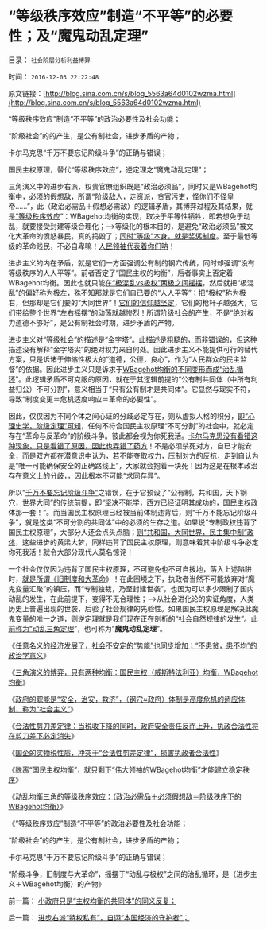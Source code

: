 # “等级秩序效应”制造“不平等”的必要性；及“魔鬼动乱定理”

目录： `社会阶层分析利益博羿` 

时间： `2016-12-03 22:22:48` 

原文链接：[http://blog.sina.com.cn/s/blog_5563a64d0102wzma.html](http://blog.sina.com.cn/s/blog_5563a64d0102wzma.html)

“等级秩序效应”制造“不平等”的政治必要性及社会功能；

“阶级社会”的的产生，是公有制社会，进步矛盾的产物；

卡尔马克思“千万不要忘记阶级斗争”的正确与错误；

国民主权原理，替代“等级秩序效应”，逆定理之“魔鬼动乱定理”；

三角演义中的进步右派，权贵官僚组织既是“政治必须品”，同时又是WBagehot均衡中，必须的假想敌，所谓“阶级敌人，走资派，贪官污吏，怪你们不怪皇帝……”，此（政治必需品＋假想必需敌）的逻辑矛盾，其博弈过程及其结果，就是[“等级秩序效应](../../../2016/12/2/WBagehot均衡的等级秩序效应，“阶级化社会”的存在必要性.md)”：WBagehot均衡的实现，取决于平等性牺牲，即若想免于动乱，就要接受封建等级合理化；——>等级化的根本目的，是避免“政治必须品”被文化大革命的愤怒暴民，真的捣毁了；[同时“等级”本身，就是奖惩制度](../../../2009/12/8/奴隶社会中的财富衡量标准.md)。至于最低等级的革命贱民，不必自卑嘛！[人民领袖代表着你们呐](http://wp.me/p1tcNC-5s)！

进步主义的内在矛盾，就是它们一方面强调公有制的钢穴传统，同时却强调“没有等级秩序的人人平等”。前者否定了“国民主权的均衡”，后者事实上否定着WBagehot均衡。因此也就只能[在“极混乱vs极权”两极之间摇摆](../../../2011/9/2/社会秩序（Order）即“等级阶层”“命令”和《自然法》的变迁.md)，然后就把“极混乱”的偏好称为极左，殊不知那就是它们自已要的“人人平等”；把“极权”称为极右，但那却是它们要的“大同世界”！[它们的信仰越坚定](../../../2010/10/13/在左右意识形态中难以自拨的进步分子.md)，它们的枪杆子越强大，它们带给整个世界“左右摇摆”的动荡就越惨烈！所谓阶级社会的产生，不是“绝对权力道德不够好”，是公有制社会时期，进步矛盾的产物。

进步主义对“等级社会”的描述是“金字塔”。[此描述是粗糙的，而非错误的](../../../2009/9/12/正确认识问题就自然掌握了解决的办法.md)，但这种描述没有解释“金字塔尖”的绝对权力来自何处。因此进步主义不能提供可行的替代方案，只是诉诸于伸缩性极大的“道德，公德，良心”，作为“人民群众的民主监督”的依据。因此进步主义只是诉求于[WBagehot均衡的不同变形而成“治乱循环](../../../2011/8/16/胡乱反政府，就是反民主.md)”。此逻辑矛盾不可克服的原因，就在于其逻辑前提的“公有制共同体（中所有利益归公）不可分割”，意义相当于“只有公有制才是共同体”。它显然与现实不符，导致“制度变更＝危机适度响应＝革命的必要性”。

因此，仅仅因为不同个体之间心证的分歧必定存在，则从虚拟人格的积分，[即“心理史学，阶级定理”可知](../../../2015/12/7/“阶级定理，法团定理，虚拟人格的积分”和“阶级斗争”.md)，任何不符合国民主权原理“不可分割”的社会中，就必定存在“革命与反革命”的阶级斗争。彼此都会视为你死我活。[卡尔马克思没有看错这种现象，只是看错了原因，因此也弄错了药方](../../../2012/3/4/历史上的维新变革只是改变了公有制的政治重心.md)！不是必须杀死对方，自已才能安全，而是双方都在潜意识中认为，若不能夺取权力，压制对方的反抗，走到自认为是“唯一可能确保安全的正确路线上”，大家就会抱着一块死！因为这是在根本政治存在意义上的分歧，，因此根本不可能“求同存异”。

所以“[千万不要忘记阶级斗争”](../../../2011/10/18/“阶级斗争”是对平民生命财产的宣战令.md)之错误，在于它预设了“公有制，共和国，天下钢穴，世界大同”的传统前提，即“坚决不能学，西方已经证明其成功的，国民主权政体那一套！”。而当国民主权原理已经被当前体制违背后，则“千万不能忘记阶级斗争”，就是这类“不可分割的共同体”中的必须的生存之道。如果说“专制政权违背了国民主权原理”，大部分人还会点头点脑；[则“共和国，大同世界，民主集中制”政体](../../../2016/11/16/全球进步势力都理想“大同世界，地球钢穴”，各自信仰“俺当领导”；.md)，这些进步的黄梁大梦，同样违背了国民主权原理，则意味着其中阶级斗争必定你死我活！就令大部分现代人莫名惊诧！

一个社会仅仅因为违背了国民主权原理，不可避免也不可自拨地，落入上述陷阱时，[就是所谓《旧制度和大革命](../../../2016/8/19/阿西莫夫《钢穴》，人性本私之于《旧制度和大革命》.md)》！在此困境之下，执政者当然不可能放弃对“魔鬼变量汇聚”的镇压，而“专制独裁，乃至封建世袭”，也因为可以多少限制了国内动乱的发生，在此前提下，变得不无合理性；——>从社会进化论的实证角度，人类历史上普遍出现的世袭，后验了社会规律的先验性。如果国民主权原理是解决此魔鬼变量的唯一之道，则逆定理就是我们现在正在剖析的“社会自然规律的发生”。[此前称为“动乱三角定理](../../../2016/2/5/解读《旧制度和大革命》原理：专制在历史存在的合理性.md)”，也可称为“**魔鬼动乱定理**”。

《[任意名义的经济发展了，社会不安定的“势能”也同步增加；“不患贫，患不均”的政治学意义](../../../2016/11/25/“不患贫患不均”的政治学意义：动乱的“势能”随经济发展而增加.md)》

《[三角演义的博弈，只有两种均衡：国民主权（威斯特法利亚）均衡，WBagehot均衡](../../../2016/11/27/三角演义的博弈地图，三角社群的利益，角色，行为预期；.md)》

《[政府的职能是“安全，治安，救济”，（钢穴≈政府）体制是高度危机的适应体制，称为“社会主义”](../../../2016/11/28/政府职能是“安全，治安，救济”,及卡尔马克思的信仰和常识错误.md)》

《[合法性剪刀差定律：当税收下降的同时，政府安全责任反而上升，执政合法性将在剪刀差下必定消失](../../../2016/11/29/钢穴唯一胜任的职能，是极端危机状态下“保住政府”；.md)》

《[国企的实物税性质，冲突于“合法性剪差定律”，损害执政者合法性](../../../2016/11/30/国企的实物税性质，损害执政者合法性；.md)》

《[脱离“国民主权均衡”，就只剩下“伟大领袖的WBagehot均衡”才能建立稳定秩序](../../../2016/12/1/WBagehot均衡是公有制共同体，唯一的稳定形态.md)》

《[动乱均衡三角的等级秩序效应：（政治必需品＋必须假想敌＝阶级秩序下的WBagehot均衡）](../../../2016/12/2/WBagehot均衡的等级秩序效应，“阶级化社会”的存在必要性.md)》

《“等级秩序效应”制造“不平等”的政治必要性及社会功能；

“阶级社会”的的产生，是公有制社会，进步矛盾的产物；

卡尔马克思“千万不要忘记阶级斗争”的正确与错误；

“阶级斗争，旧制度与大革命”，摇摆于“动乱与极权”之间的治乱循环，是（进步主义＋WBagehot均衡）的产物》

前一篇： [小政府只是“主权均衡的共同体”的同义反复；](../../../2016/12/5/小政府只是“主权均衡的共同体”的同义反复；.md)

后一篇： [进步右派“特权私有”，自诩“本国经济的守护者”；](../../../2016/12/3/进步右派“特权私有”，自诩“本国经济的守护者”；.md)


